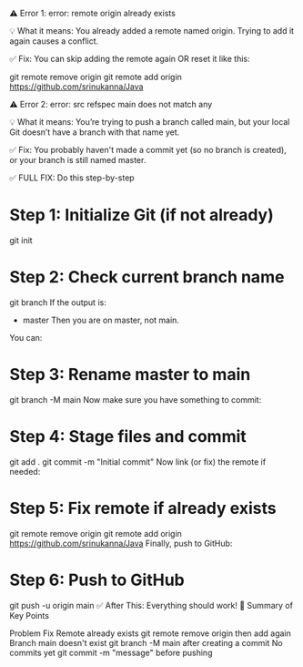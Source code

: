 ⚠️ Error 1: error: remote origin already exists

💡 What it means:
You already added a remote named origin. Trying to add it again causes a conflict.

✅ Fix:
You can skip adding the remote again OR reset it like this:

git remote remove origin
git remote add origin https://github.com/srinukanna/Java

⚠️ Error 2: error: src refspec main does not match any

💡 What it means:
You’re trying to push a branch called main, but your local Git doesn’t have a branch with that name yet.

✅ Fix:
You probably haven't made a commit yet (so no branch is created), or your branch is still named master.

✅ FULL FIX: Do this step-by-step

# Step 1: Initialize Git (if not already)
git init

# Step 2: Check current branch name
git branch
If the output is:

* master
Then you are on master, not main.

You can:

# Step 3: Rename master to main
git branch -M main
Now make sure you have something to commit:

# Step 4: Stage files and commit
git add .
git commit -m "Initial commit"
Now link (or fix) the remote if needed:

# Step 5: Fix remote if already exists
git remote remove origin
git remote add origin https://github.com/srinukanna/Java
Finally, push to GitHub:

# Step 6: Push to GitHub
git push -u origin main
✅ After This: Everything should work!
🧠 Summary of Key Points

Problem	Fix
Remote already exists	git remote remove origin then add again
Branch main doesn't exist	git branch -M main after creating a commit
No commits yet	git commit -m "message" before pushing
